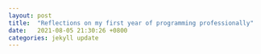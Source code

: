 ```yaml
---
layout: post
title:  "Reflections on my first year of programming professionally"
date:   2021-08-05 21:30:26 +0800
categories: jekyll update
---
```



